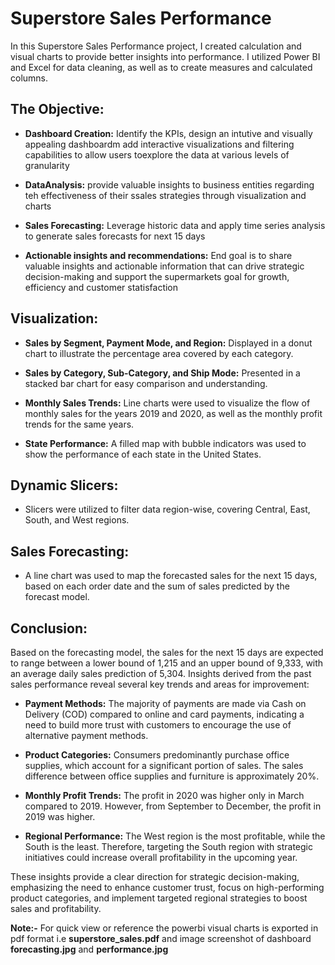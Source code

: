 # Superstore Sales Performance
In this Superstore Sales Performance project, I created calculation and visual charts to provide better insights into performance. I utilized Power BI and Excel for data cleaning, as well as to create measures and calculated columns.

## The Objective:
* **Dashboard Creation:** Identify the KPIs, design an intutive and visually appealing dashboardm add interactive visualizations and filtering capabilities to allow users toexplore the data at various levels of granularity
  
* **DataAnalysis:** provide valuable insights to business entities regarding teh effectiveness of their ssales strategies through visualization and charts
  
* **Sales Forecasting:** Leverage historic data and apply time series analysis to generate sales forecasts for next 15 days
  
* **Actionable insights and recommendations:** End goal is to share valuable insights and actionable information that can drive strategic decision-making and support the supermarkets goal for growth, efficiency and customer statisfaction 

## Visualization:
* **Sales by Segment, Payment Mode, and Region:** Displayed in a donut chart to illustrate the percentage area covered by each category.
  
* **Sales by Category, Sub-Category, and Ship Mode:** Presented in a stacked bar chart for easy comparison and understanding.
  
* **Monthly Sales Trends:** Line charts were used to visualize the flow of monthly sales for the years 2019 and 2020, as well as the monthly profit trends for the same years.
  
* **State Performance:** A filled map with bubble indicators was used to show the performance of each state in the United States.
  

## Dynamic Slicers:
* Slicers were utilized to filter data region-wise, covering Central, East, South, and West regions.

## Sales Forecasting:
* A line chart was used to map the forecasted sales for the next 15 days, based on each order date and the sum of sales predicted by the forecast model.

## Conclusion:
Based on the forecasting model, the sales for the next 15 days are expected to range between a lower bound of 1,215 and an upper bound of 9,333, with an average daily sales prediction of 5,304. Insights derived from the past sales performance reveal several key trends and areas for improvement:

* **Payment Methods:** The majority of payments are made via Cash on Delivery (COD) compared to online and card payments, indicating a need to build more trust with customers to encourage the use of alternative payment methods.

* **Product Categories:** Consumers predominantly purchase office supplies, which account for a significant portion of sales. The sales difference between office supplies and furniture is approximately 20%.

* **Monthly Profit Trends:** The profit in 2020 was higher only in March compared to 2019. However, from September to December, the profit in 2019 was higher.

* **Regional Performance:** The West region is the most profitable, while the South is the least. Therefore, targeting the South region with strategic initiatives could increase overall profitability in the upcoming year.

These insights provide a clear direction for strategic decision-making, emphasizing the need to enhance customer trust, focus on high-performing product categories, and implement targeted regional strategies to boost sales and profitability.

**Note:-** For quick view or reference the powerbi visual charts is exported in pdf format i.e **superstore_sales.pdf** and image screenshot of dashboard **forecasting.jpg** and **performance.jpg**
